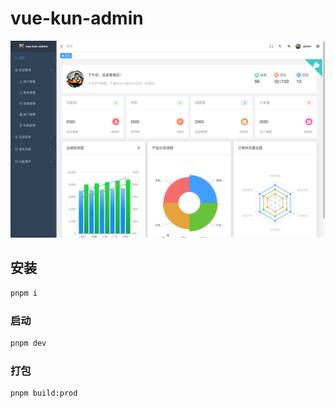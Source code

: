 # vue-kun-admin

![预览](./image.png)

## 安装

```sh
pnpm i
```

### 启动

```sh
pnpm dev
```

### 打包

```sh
pnpm build:prod
```
